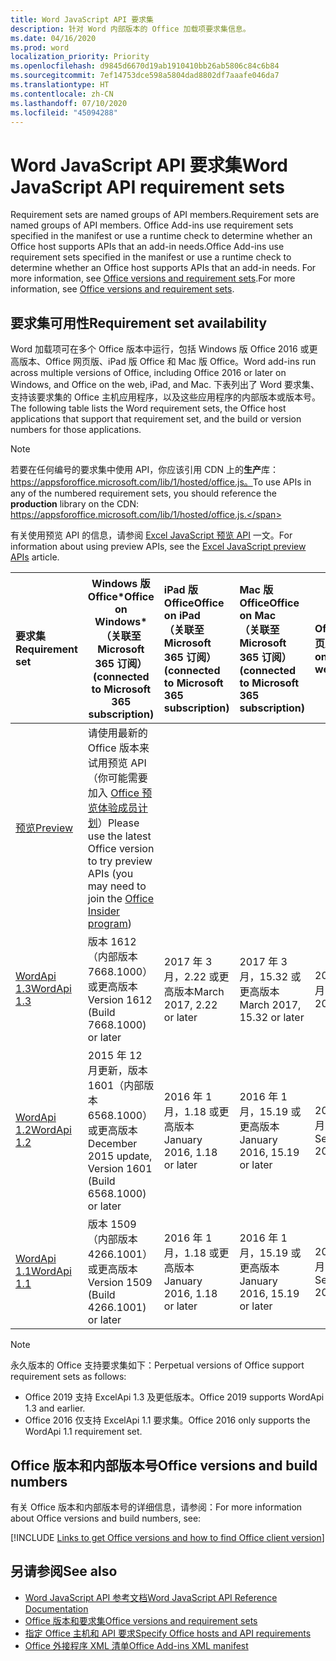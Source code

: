 ```yaml
---
title: Word JavaScript API 要求集
description: 针对 Word 内部版本的 Office 加载项要求集信息。
ms.date: 04/16/2020
ms.prod: word
localization_priority: Priority
ms.openlocfilehash: d9845d6670d19ab1910410bb26ab5806c84c6b84
ms.sourcegitcommit: 7ef14753dce598a5804dad8802df7aaafe046da7
ms.translationtype: HT
ms.contentlocale: zh-CN
ms.lasthandoff: 07/10/2020
ms.locfileid: "45094288"
---
```

# <a name="word-javascript-api-requirement-sets"></a><span data-ttu-id="2d467-103">Word JavaScript API 要求集</span><span class="sxs-lookup"><span data-stu-id="2d467-103">Word JavaScript API requirement sets</span></span>

<span data-ttu-id="2d467-104">Requirement sets are named groups of API members.</span><span class="sxs-lookup"><span data-stu-id="2d467-104">Requirement sets are named groups of API members.</span></span> <span data-ttu-id="2d467-105">Office Add-ins use requirement sets specified in the manifest or use a runtime check to determine whether an Office host supports APIs that an add-in needs.</span><span class="sxs-lookup"><span data-stu-id="2d467-105">Office Add-ins use requirement sets specified in the manifest or use a runtime check to determine whether an Office host supports APIs that an add-in needs.</span></span> <span data-ttu-id="2d467-106">For more information, see [Office versions and requirement sets](../../develop/office-versions-and-requirement-sets.md).</span><span class="sxs-lookup"><span data-stu-id="2d467-106">For more information, see [Office versions and requirement sets](../../develop/office-versions-and-requirement-sets.md).</span></span>

## <a name="requirement-set-availability"></a><span data-ttu-id="2d467-107">要求集可用性</span><span class="sxs-lookup"><span data-stu-id="2d467-107">Requirement set availability</span></span>

<span data-ttu-id="2d467-108">Word 加载项可在多个 Office 版本中运行，包括 Windows 版 Office 2016 或更高版本、Office 网页版、iPad 版 Office 和 Mac 版 Office。</span><span class="sxs-lookup"><span data-stu-id="2d467-108">Word add-ins run across multiple versions of Office, including Office 2016 or later on Windows, and Office on the web, iPad, and Mac.</span></span> <span data-ttu-id="2d467-109">下表列出了 Word 要求集、支持该要求集的 Office 主机应用程序，以及这些应用程序的内部版本或版本号。</span><span class="sxs-lookup"><span data-stu-id="2d467-109">The following table lists the Word requirement sets, the Office host applications that support that requirement set, and the build or version numbers for those applications.</span></span>

> [!NOTE]
> <span data-ttu-id="2d467-110">若要在任何编号的要求集中使用 API，你应该引用 CDN 上的**生产**库：https://appsforoffice.microsoft.com/lib/1/hosted/office.js。</span><span class="sxs-lookup"><span data-stu-id="2d467-110">To use APIs in any of the numbered requirement sets, you should reference the **production** library on the CDN: https://appsforoffice.microsoft.com/lib/1/hosted/office.js.</span></span>
>
> <span data-ttu-id="2d467-111">有关使用预览 API 的信息，请参阅 [Excel JavaScript 预览 API](word-preview-apis.md) 一文。</span><span class="sxs-lookup"><span data-stu-id="2d467-111">For information about using preview APIs, see the [Excel JavaScript preview APIs](word-preview-apis.md) article.</span></span>

|  <span data-ttu-id="2d467-112">要求集</span><span class="sxs-lookup"><span data-stu-id="2d467-112">Requirement set</span></span>  |   <span data-ttu-id="2d467-113">Windows 版 Office\*</span><span class="sxs-lookup"><span data-stu-id="2d467-113">Office on Windows\*</span></span><br><span data-ttu-id="2d467-114">（关联至 Microsoft 365 订阅）</span><span class="sxs-lookup"><span data-stu-id="2d467-114">(connected to Microsoft 365 subscription)</span></span>  |  <span data-ttu-id="2d467-115">iPad 版 Office</span><span class="sxs-lookup"><span data-stu-id="2d467-115">Office on iPad</span></span><br><span data-ttu-id="2d467-116">（关联至 Microsoft 365 订阅）</span><span class="sxs-lookup"><span data-stu-id="2d467-116">(connected to Microsoft 365 subscription)</span></span>  |  <span data-ttu-id="2d467-117">Mac 版 Office</span><span class="sxs-lookup"><span data-stu-id="2d467-117">Office on Mac</span></span><br><span data-ttu-id="2d467-118">（关联至 Microsoft 365 订阅）</span><span class="sxs-lookup"><span data-stu-id="2d467-118">(connected to Microsoft 365 subscription)</span></span>  | <span data-ttu-id="2d467-119">Office 网页版</span><span class="sxs-lookup"><span data-stu-id="2d467-119">Office on the web</span></span>  |
|:-----|-----|:-----|:-----|:-----|
| [<span data-ttu-id="2d467-120">预览</span><span class="sxs-lookup"><span data-stu-id="2d467-120">Preview</span></span>](word-preview-apis.md) | <span data-ttu-id="2d467-121">请使用最新的 Office 版本来试用预览 API（你可能需要加入 [Office 预览体验成员计划](https://insider.office.com)）</span><span class="sxs-lookup"><span data-stu-id="2d467-121">Please use the latest Office version to try preview APIs (you may need to join the [Office Insider program](https://insider.office.com))</span></span> |
| [<span data-ttu-id="2d467-122">WordApi 1.3</span><span class="sxs-lookup"><span data-stu-id="2d467-122">WordApi 1.3</span></span>](word-api-1-3-requirement-set.md) | <span data-ttu-id="2d467-123">版本 1612（内部版本 7668.1000）或更高版本</span><span class="sxs-lookup"><span data-stu-id="2d467-123">Version 1612 (Build 7668.1000) or later</span></span>| <span data-ttu-id="2d467-124">2017 年 3 月，2.22 或更高版本</span><span class="sxs-lookup"><span data-stu-id="2d467-124">March 2017, 2.22 or later</span></span> | <span data-ttu-id="2d467-125">2017 年 3 月，15.32 或更高版本</span><span class="sxs-lookup"><span data-stu-id="2d467-125">March 2017, 15.32 or later</span></span>| <span data-ttu-id="2d467-126">2017 年 3 月</span><span class="sxs-lookup"><span data-stu-id="2d467-126">March 2017</span></span> |
| [<span data-ttu-id="2d467-127">WordApi 1.2</span><span class="sxs-lookup"><span data-stu-id="2d467-127">WordApi 1.2</span></span>](word-api-1-2-requirement-set.md) | <span data-ttu-id="2d467-128">2015 年 12 月更新，版本 1601（内部版本 6568.1000）或更高版本</span><span class="sxs-lookup"><span data-stu-id="2d467-128">December 2015 update, Version 1601 (Build 6568.1000) or later</span></span> | <span data-ttu-id="2d467-129">2016 年 1 月，1.18 或更高版本</span><span class="sxs-lookup"><span data-stu-id="2d467-129">January 2016, 1.18 or later</span></span> | <span data-ttu-id="2d467-130">2016 年 1 月，15.19 或更高版本</span><span class="sxs-lookup"><span data-stu-id="2d467-130">January 2016, 15.19 or later</span></span>| <span data-ttu-id="2d467-131">2016 年 9 月</span><span class="sxs-lookup"><span data-stu-id="2d467-131">September 2016</span></span> |
| [<span data-ttu-id="2d467-132">WordApi 1.1</span><span class="sxs-lookup"><span data-stu-id="2d467-132">WordApi 1.1</span></span>](word-api-1-1-requirement-set.md) | <span data-ttu-id="2d467-133">版本 1509（内部版本 4266.1001）或更高版本</span><span class="sxs-lookup"><span data-stu-id="2d467-133">Version 1509 (Build 4266.1001) or later</span></span>| <span data-ttu-id="2d467-134">2016 年 1 月，1.18 或更高版本</span><span class="sxs-lookup"><span data-stu-id="2d467-134">January 2016, 1.18 or later</span></span> | <span data-ttu-id="2d467-135">2016 年 1 月，15.19 或更高版本</span><span class="sxs-lookup"><span data-stu-id="2d467-135">January 2016, 15.19 or later</span></span>| <span data-ttu-id="2d467-136">2016 年 9 月</span><span class="sxs-lookup"><span data-stu-id="2d467-136">September 2016</span></span> |

> [!NOTE]
> <span data-ttu-id="2d467-137">永久版本的 Office 支持要求集如下：</span><span class="sxs-lookup"><span data-stu-id="2d467-137">Perpetual versions of Office support requirement sets as follows:</span></span>
>
> - <span data-ttu-id="2d467-138">Office 2019 支持 ExcelApi 1.3 及更低版本。</span><span class="sxs-lookup"><span data-stu-id="2d467-138">Office 2019 supports WordApi 1.3 and earlier.</span></span>
> - <span data-ttu-id="2d467-139">Office 2016 仅支持 ExcelApi 1.1 要求集。</span><span class="sxs-lookup"><span data-stu-id="2d467-139">Office 2016 only supports the WordApi 1.1 requirement set.</span></span>

## <a name="office-versions-and-build-numbers"></a><span data-ttu-id="2d467-140">Office 版本和内部版本号</span><span class="sxs-lookup"><span data-stu-id="2d467-140">Office versions and build numbers</span></span>

<span data-ttu-id="2d467-141">有关 Office 版本和内部版本号的详细信息，请参阅：</span><span class="sxs-lookup"><span data-stu-id="2d467-141">For more information about Office versions and build numbers, see:</span></span>

[!INCLUDE [Links to get Office versions and how to find Office client version](../../includes/links-get-office-versions-builds.md)]

## <a name="see-also"></a><span data-ttu-id="2d467-142">另请参阅</span><span class="sxs-lookup"><span data-stu-id="2d467-142">See also</span></span>

- [<span data-ttu-id="2d467-143">Word JavaScript API 参考文档</span><span class="sxs-lookup"><span data-stu-id="2d467-143">Word JavaScript API Reference Documentation</span></span>](/javascript/api/word)
- [<span data-ttu-id="2d467-144">Office 版本和要求集</span><span class="sxs-lookup"><span data-stu-id="2d467-144">Office versions and requirement sets</span></span>](../../develop/office-versions-and-requirement-sets.md)
- [<span data-ttu-id="2d467-145">指定 Office 主机和 API 要求</span><span class="sxs-lookup"><span data-stu-id="2d467-145">Specify Office hosts and API requirements</span></span>](../../develop/specify-office-hosts-and-api-requirements.md)
- [<span data-ttu-id="2d467-146">Office 外接程序 XML 清单</span><span class="sxs-lookup"><span data-stu-id="2d467-146">Office Add-ins XML manifest</span></span>](../../develop/add-in-manifests.md)
